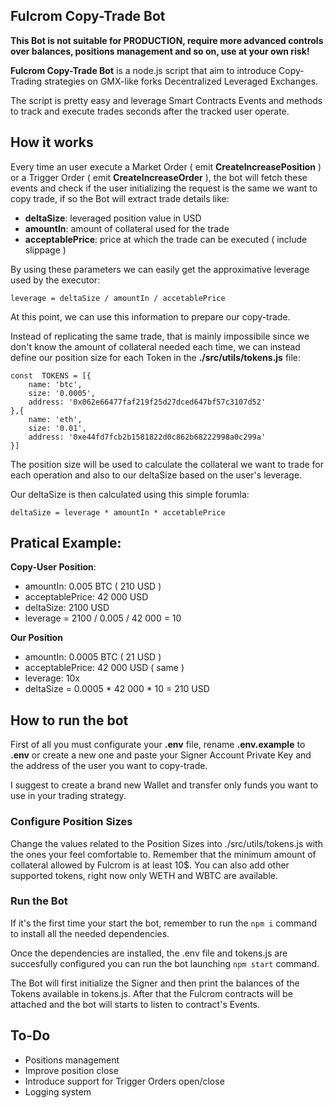 ## Fulcrom Copy-Trade Bot

  **This Bot is not suitable for PRODUCTION, require more advanced controls over balances, positions management and so on, use at your own risk!**

**Fulcrom Copy-Trade Bot** is a node.js script that aim to introduce Copy-Trading strategies on GMX-like forks Decentralized Leveraged Exchanges.

The script is pretty easy and leverage Smart Contracts Events and methods to track and execute trades seconds after the tracked user operate.
## How it works
Every time an user execute a Market Order ( emit **CreateIncreasePosition** ) or a Trigger Order ( emit **CreateIncreaseOrder** ), the bot will fetch these events and check if the user initializing the request is the same we want to copy trade, if so the Bot will extract trade details like:

- **deltaSize**: leveraged position value in USD
- **amountIn**: amount of collateral used for the trade
- **acceptablePrice**: price at which the trade can be executed ( include slippage )

By using these parameters we can easily get the approximative leverage used by the executor:

    leverage = deltaSize / amountIn / accetablePrice
At this point, we can use this information to prepare our copy-trade. 

Instead of replicating the same trade, that is mainly impossibile since we don't know the amount of collateral needed each time, we can instead define our position size for each Token in the **./src/utils/tokens.js** file:

    const  TOKENS = [{
	    name: 'btc',
	    size: '0.0005',
	    address: '0x062e66477faf219f25d27dced647bf57c3107d52'
    },{
	    name: 'eth',
	    size: '0.01',
	    address: '0xe44fd7fcb2b1581822d0c862b68222998a0c299a'
    }]

The position size will be used to calculate the collateral we want to trade for each operation and also to our deltaSize based on the user's leverage.

Our deltaSize is then calculated using this simple forumla:

    deltaSize = leverage * amountIn * accetablePrice

## Pratical Example:

**Copy-User Position**: 
 - amountIn: 0.005 BTC ( 210 USD )
 - acceptablePrice: 42 000 USD
 - deltaSize: 2100 USD
 - leverage = 2100 / 0.005 / 42 000 = 10

**Our Position**
- amountIn: 0.0005 BTC ( 21 USD )
- acceptablePrice: 42 000 USD ( same )
- leverage: 10x
- deltaSize = 0.0005 * 42 000 * 10 = 210 USD
## How to run the bot
First of all you must configurate your **.env** file, rename **.env.example** to **.env** or create a new one and paste your Signer Account Private Key and the address of the user you want to copy-trade.

I suggest to create a brand new Wallet and transfer only funds you want to use in your trading strategy.
### Configure Position Sizes
Change the values related to the Position Sizes into ./src/utils/tokens.js with the ones your feel comfortable to. Remember that the minimum amount of collateral allowed by Fulcrom is at least 10$. You can also add other supported tokens, right now only WETH and WBTC are available.
### Run the Bot
If it's the first time your start the bot, remember to run the `npm i` command to install all the needed dependencies. 

Once the dependencies are installed, the .env file and tokens.js are succesfully configured you can run the bot launching `npm start` command.

The Bot will first initialize the Signer and then print the balances of the Tokens available in tokens.js. After that the Fulcrom contracts will be attached and the bot will starts to listen to contract's Events.
## To-Do

 - Positions management
 - Improve position close
 - Introduce support for Trigger Orders open/close 
 - Logging system
